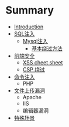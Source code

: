 # Summary

* [Introduction](README.md)
* [SQL注入](sqlzhu-ru.md)
  * [Mysql注入](sqlzhu-ru/mysqlzhu-ru.md)
    * [基本绕过方法](sqlzhu-ru/mysqlzhu-ru/ji-ben-rao-guo-fang-fa.md)
* [前端安全](qian-duan-an-quan.md)
  * [XSS cheet sheet](xss-cheet-sheet.md)
  * [CSP 绕过](csprao-guo.md)
* [命令注入](ming-ling-zhu-ru.md)
  * PHP
* [文件上传漏洞](wen-jian-shang-chuan-lou-dong.md)
  * Apache
  * IIS
  * 编辑器漏洞
* [特殊场景](te-shu-chang-jing.md)

